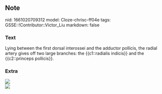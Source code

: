 ## Note
nid: 1661020709312
model: Cloze-chrisc-ff04e
tags: GSSE::!Contributor::Victor_Liu
markdown: false

### Text
Lying between the first dorsal interossei and the adductor pollicis, the radial artery gives off two large branches: the {{c1::radialis indicis}} and the {{c2::princeps pollicis}}.

### Extra
<img src="paste-2e6eb3de107463a057cd09ce6529cdffcf0830e4.jpg">
<div><img src=
"paste-9dea5b869f94cf992863671383ec22a0391166d4.jpg"></div>
